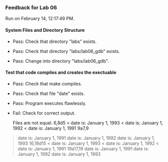 ### Feedback for Lab 06

Run on February 14, 12:17:49 PM.


#### System Files and Directory Structure

+ Pass: Check that directory "labs" exists.

+ Pass: Check that directory "labs/lab06_gdb" exists.

+ Pass: Change into directory "labs/lab06_gdb".


#### Test that code compiles and creates the exectuable

+ Pass: Check that make compiles.



+ Pass: Check that file "date" exists.

+ Pass: Program executes flawlessly.



+ Fail: Check for correct output.

    Files are not equal.
6,8d5
< date is: January 1, 1993
< date is: January 1, 1992
< date is: January 1, 1991
9a7,9
> date is: January 1, 1991
> date is: January 1, 1992
> date is: January 1, 1993
16,18d15
< date is: January 1, 1993
< date is: January 1, 1992
< date is: January 1, 1991
19a17,19
> date is: January 1, 1991
> date is: January 1, 1992
> date is: January 1, 1993




